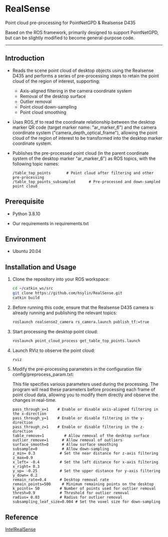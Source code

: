 # RealSense
Point cloud pre-processing for PointNetGPD & Realsense D435

Based on the ROS framework, primarily designed to support PointNetGPD, but can be slightly modified to become general-purpose code.

***
## **Introduction**

- Reads the scene point cloud of desktop objects using the Realsense D435 and performs a series of pre-processing steps to retain the point cloud of the region of interest, supporting:
   - Axis-aligned filtering in the camera coordinate system
   - Removal of the desktop surface
   - Outlier removal
   - Point cloud down-sampling
   - Point cloud smoothing
- Uses ROS_tf to read the coordinate relationship between the desktop marker QR code (target marker name: "ar_marker_6") and the camera coordinate system ("camera_depth_optical_frame"), allowing the point cloud of the region of interest to be transformed into the desktop marker coordinate system.
- Publishes the pre-processed point cloud (in the parent coordinate system of the desktop marker "ar_marker_6") as ROS topics, with the following topic names:
   
   ```
   /table_top_points       # Point cloud after filtering and other pre-processing
   /table_top_points_subsampled      # Pre-processed and down-sampled point cloud
   ```

## Prerequisite

* Python 3.8.10

* Our requirements in requirements.txt

## Environment

* Ubuntu 20.04 

## Installation and Usage

1. Clone the repository into your ROS workspace:
   ```bash
   cd ~/catkin_ws/src
   git clone https://github.com/hsylin/RealSense.git
   catkin build
   ```
   
2. Before running this code, ensure that the Realsense D435 camera is already running and publishing the relevant topics:
   ```bash
   roslaunch realsense2_camera rs_camera.launch publish_tf:=true
   ```

3. Start processing the desktop point cloud:
   ```bash
   roslaunch point_cloud_process get_table_top_points.launch 
   ```

4. Launch RViz to observe the point cloud:

   ```bash
   rviz
   ```
5. Modify the pre-processing parameters in the configuration file config/preprocess_param.txt:

   This file specifies various parameters used during the processing. The program will read these parameters before processing each frame of point cloud data, 
   allowing you to modify them directly and observe the changes in real-time.

    ```
    pass_through_x=1    # Enable or disable axis-aligned filtering in the x-direction
    pass_through_y=1    # Enable or disable filtering in the y-direction
    pass_through_z=1    # Enable or disable filtering in the z-direction
    table_remove=1         # Allow removal of the desktop surface
    outlier_remove=1      # Allow removal of outliers   
    surface_smooth=0      # Allow surface smoothing
    subsample=0           # Allow down-sampling
    z_min= 0.3           # Set the near distance for z-axis filtering
    z_max=0.9                      
    x_left= -0.4         # Set the left distance for x-axis filtering
    x_right= 0.3                  
    y_up= -0.25          # Set the upper distance for y-axis filtering
    y_down= 0.2             
    remain_rate=0.4      # Desktop removal rate
    remain_points=500     # Minimum remaining points on the desktop
    k_points= 50         # Number of points used for outlier removal
    thresh=0.9           # Threshold for outlier removal
    radius= 0.03         # Radius for outlier removal
    subsampling_leaf_size=0.004 # Set the voxel size for down-sampling
    ```
## Reference
[IntelRealSense](https://github.com/IntelRealSense/realsense-ros)
